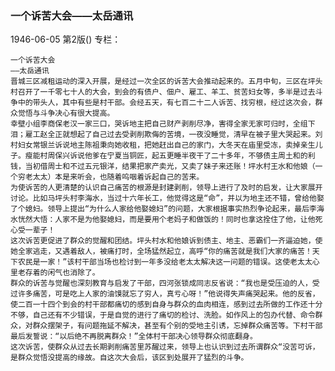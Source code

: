 ### 一个诉苦大会——太岳通讯

1946-06-05
第2版()
专栏：

    一个诉苦大会
    ——太岳通讯
    晋城三区减租运动的深入开展，是经过一次全区的诉苦大会推动起来的。五月中旬，三区在坪头村召开了一千零七十人的大会，到会的有债户、佃户、雇工、羊工、贫苦妇女等，多半是过去斗争中的带头人，其中有些是村干部。会经五天，有七百二十二人诉苦、找穷根，经过这次会，群众觉悟与斗争决心有很大提高。
    幸壁小组李商保老汉一家三口，哭诉地主把自己财产剥削尽净，害得全家无家可归时，全组下泪；雇工赵全正就想起了自己过去受剥削欺侮的苦境，一夜没睡觉，清早在被子里大哭起来。刘村妇女常银兰诉说地主陈祖秉向她收租，把她赶出自己的家门，大冬天在庙里受冻，卖掉亲生儿子。瘦能村周保兴诉说他爹在宁夏当铜匠，起五更睡半夜干了二十多年，不够债主周土和的利钱，当初借周士和不过五元银洋，结果把家产卖光，又卖了妹子来还账！坪水村王水和他娘（一个穷老太太）本是来听会，也随着呜咽着诉起自己的苦来。
    为使诉苦的人更清楚的认识自己痛苦的根源是封建剥削，领导上进行了及时的启发，让大家展开讨论。比如马坪头村李海水，当过十六年长工，他觉得这是“命”，并以为地主还不错，曾给他娶了个媳妇。领导上提出“为什么人家给他娶媳妇”的问题，大家根据事实热烈争论起来，最后李海水恍然大悟：人家不是为他娶媳妇，而是要用个老妈子和做饭的！同时也拿这拴住了他，让他死心受一辈子！
    这次诉苦更促进了群众的觉醒和团结。坪头村水和他娘诉到债主、地主、恶霸们一齐逼迫她，使她全家逃走，又遇着敌人，被痛打时，全场猛然起立，高呼“你的痛苦就是我们大家的痛苦！天下农民是一家！”该村干部当场也检讨到一年多没给老太太解决这一问题的错误。这使老太太心里老存着的闲气也消除了。
    群众的诉苦与觉醒也深刻教育与启发了干部，四河张锁成同志反省说：“我也是受压迫的人，受过许多痛苦，可是吃上人家的油馍就忘了穷人，真亏心呀！”他说得失声痛哭起来。他的反省，使二百一十四个到会的村干部都痛切的感到自身与群众的血肉相连，感到过去所做的工作还十分不够，自己还有不少错误，于是自觉的进行了痛切的检讨、洗脸。如作风上的包办代替、命令群众，对群众摆架子，有问题拖延不解决，甚至有个别的受地主引诱，忘掉群众痛苦等。下村干部最后发誓说：“以后绝不再脱离群众！”全体村干部决心领导群众彻底翻身。
    这次诉苦，使群众从过去长期剥削痛苦里苏醒过来，领导上也认识到过去所谓群众“没苦可诉，是群众觉悟没提高的缘故。自这次大会后，该区到处展开了猛烈的斗争。
